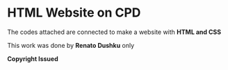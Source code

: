 # HTML Website on CPD

The codes attached are connected to make a website with **HTML and CSS**

This work was done by **Renato Dushku** only

**Copyright Issued**
